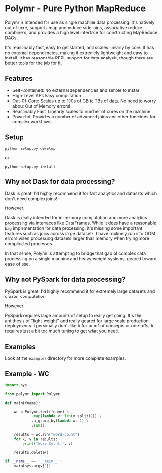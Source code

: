 Polymr - Pure Python MapReduce
===

Polymr is intended for use as single machine data processing: it's natively out of core, supports map and reduce side joins, associative reduce combiners, and provides a high level interface for constructing MapReduce DAGs.

It's reasonably fast, easy to get started, and scales linearly by core.  It has no external dependencies, making it extremely lightweight and easy to install.  It has reasonable REPL support for data analysis, though there are better tools for the job for it.

Features
---

* Self-Contained: No external dependencies and simple to install
* High-Level API: Easy computation
* Out-Of-Core: Scales up to 100s of GB to TBs of data.  No need to worry about Out of Memory errors!
* Reasonably Fast: Linearly scales to number of cores on the machine
* Powerful: Provides a number of advanced joins and other functions for complex workflows

Setup
---

```
python setup.py develop
```

or

```
python setup.py install
```

Why not Dask for data processing?
---
Dask is great!  I'd highly recommend it for fast analytics and datasets which don't need complex joins!

However.

Dask is really intended for in-memory computation and more analytics processing via interfaces like DataFrames.  While it does have a reasonable `bag` implementation for data processing, it's missing some important features such as joins across large datasets.  I have routinely run into OOM errors when processing datasets larger than memory when trying more complicated processes.

In that sense, Polymr is attempting to bridge that gap of complex data processing on a single machine and heavy-weight systems, geared toward ease of use.

Why not PySpark for data processing?
---
PySpark is great!  I'd highly recommend it for extremely large datasets and cluster computation!

However.

PySpark requires large amounts of setup to really get going.  It's the antithesis of "light-weight" and really geared for large scale production deployments.  I personally don't like it for proof of concepts or one-offs; it requires just a bit too much tuning to get what you need.

Examples
---

Look at the `examples` directory for more complete examples.

## Example - WC

```python
import sys 

from polymr import Polymr

def main(fname):

    wc = Polymr.text(fname) \
            .map(lambda v: len(v.split())) \
            .a_group_by(lambda x: 1) \
            .sum()

    results = wc.run("word-count")
    for k, v in results:
        print("Word Count:", v)

    results.delete()

if __name__ == '__main__':
    main(sys.argv[1])
```
